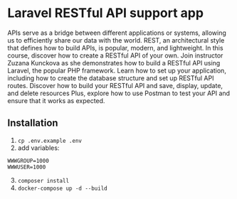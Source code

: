 # Laravel RESTful API support app

APIs serve as a bridge between different applications or systems, allowing us to efficiently share our data with the world. REST, an architectural style that defines how to build APIs, is popular, modern, and lightweight. In this course, discover how to create a RESTful API of your own. Join instructor Zuzana Kunckova as she demonstrates how to build a RESTful API using Laravel, the popular PHP framework. Learn how to set up your application, including how to create the database structure and set up RESTful API routes. Discover how to build your RESTful API and save, display, update, and delete resources Plus, explore how to use Postman to test your API and ensure that it works as expected.

## Installation

1. `cp .env.example .env`
2. add variables: 
```
WWWGROUP=1000
WWWUSER=1000
```
3. `composer install`
4. `docker-compose up -d --build`
